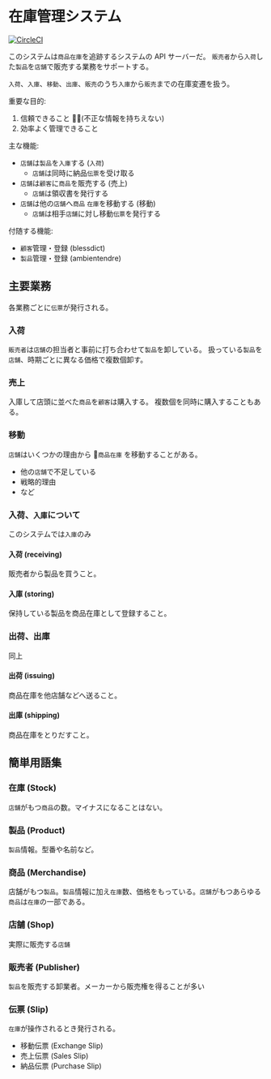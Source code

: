 # 在庫管理システム

[![CircleCI](https://circleci.com/gh/unlovingly/ancientail/tree/master.svg?style=svg&circle-token=e9967fa0037e517723666eea0e55a67bc44092c9)](https://circleci.com/gh/unlovingly/ancientail/tree/master)

このシステムは`商品在庫`を追跡するシステムの API サーバーだ。
`販売者`から`入荷`した`製品`を`店舗`で販売する業務をサポートする。

`入荷`、`入庫`、`移動`、`出庫`、`販売`のうち`入庫`から`販売`までの在庫変遷を扱う。

重要な目的:

1. 信頼できること (不正な情報を持ちえない)
2. 効率よく管理できること

主な機能:

- `店舗`は`製品`を`入庫`する (`入荷`)
  - `店舗`は同時に納品`伝票`を受け取る
- `店舗`は`顧客`に`商品`を販売する (売上)
  - `店舗`は領収書を発行する
- `店舗`は他の`店舗`へ`商品` `在庫`を移動する (移動)
  - `店舗`は相手`店舗`に対し移動`伝票`を発行する

付随する機能:

- `顧客`管理・登録 (blessdict)
- `製品`管理・登録 (ambientendre)

## 主要業務

各業務ごとに`伝票`が発行される。

### 入荷

`販売者`は`店舗`の担当者と事前に打ち合わせて`製品`を卸している。
扱っている`製品`を`店舗`、時期ごとに異なる価格で複数個卸す。

### 売上

入庫して店頭に並べた`商品`を`顧客`は購入する。
複数個を同時に購入することもある。

### 移動

`店舗`はいくつかの理由から `商品在庫` を移動することがある。

- 他の`店舗`で不足している
- 戦略的理由
- など

### 入荷、`入庫`について

このシステムでは`入庫`のみ

#### 入荷 (receiving)

販売者から製品を買うこと。

#### 入庫 (storing)

保持している製品を商品在庫として登録すること。

### 出荷、出庫

同上

#### 出荷 (issuing)

商品在庫を他店舗などへ送ること。

#### 出庫 (shipping)

商品在庫をとりだすこと。

## 簡単用語集

### 在庫 (Stock)

`店舗`がもつ`商品`の数。マイナスになることはない。

### 製品 (Product)

`製品`情報。型番や名前など。

### 商品 (Merchandise)

店舗がもつ`製品`。`製品`情報に加え`在庫`数、価格をもっている。`店舗`がもつあらゆる`商品`は`在庫`の一部である。

### 店舗 (Shop)

実際に販売する`店舗`

### 販売者 (Publisher)

`製品`を販売する卸業者。メーカーから販売権を得ることが多い

### 伝票 (Slip)

`在庫`が操作されるとき発行される。

- 移動伝票 (Exchange Slip)
- 売上伝票 (Sales Slip)
- 納品伝票 (Purchase Slip)
